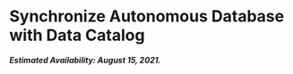 # Synchronize Autonomous Database with Data Catalog

_**Estimated Availability: August 15, 2021.**_
